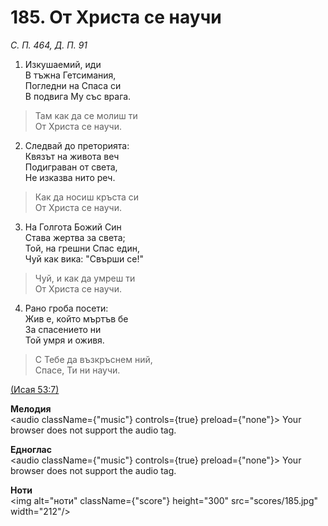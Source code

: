 # 185. От Христа се научи  

*С. П. 464, Д. П. 91*  

1. Изкушаемий, иди  
В тъжна Гетсимания,  
Погледни на Спаса си  
В подвига Му със врага.  

> Там как да се молиш ти  
> От Христа се научи.  

2. Следвай до преторията:  
Квязът на живота веч  
Подиграван от света,  
Не изказва нито реч.  

> Как да носиш кръста си  
> От Христа се научи.  

3. На Голгота Божий Син  
Става жертва за света;  
Той, на грешни Спас един,  
Чуй как вика: "Свърши се!"  

> Чуй, и как да умреш ти  
> От Христа се научи.  

4. Рано гроба посети:  
Жив е, който мъртъв бе  
За спасението ни  
Той умря и оживя.  

> С Тебе да възкръснем ний,  
> Спасе, Ти ни научи.  

[(Исая 53:7)](http://biblia.bg/index.php?k=23&g=53&s=7)  

__Мелодия__  
<audio className={"music"} controls={true} preload={"none"}><source src="mp3/185.mp3" type="audio/mpeg"/>
Your browser does not support the audio tag.
</audio>  

__Едноглас__  
<audio className={"music"} controls={true} preload={"none"}><source src="transp/185.mp3" type="audio/mpeg"/>
Your browser does not support the audio tag.
</audio>  

__Ноти__  
<img alt="ноти" className={"score"} height="300" src="scores/185.jpg" width="212"/>
